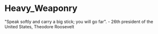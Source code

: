 # Heavy_Weaponry
"Speak softly and carry a big stick; you will go far". - 26th president of the United States, Theodore Roosevelt

